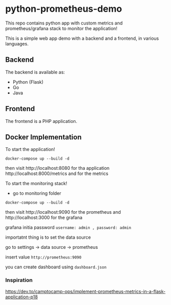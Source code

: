 # python-prometheus-demo
This repo contains python app with custom metrics and prometheus/grafana stack to monitor the application!


This is a simple web app demo with a backend and a frontend, in various languages.

## Backend

The backend is available as:

- Python (Flask)
- Go
- Java


## Frontend

The frontend is a PHP application.

## Docker Implementation

To start the application!

```docker-compose up --build -d```

then visit http://localhost:8080 for tha application http://localhost:8000/metrics and for the metrics


To start the monitoring stack!

- go to monitoring folder

```docker-compose up --build -d```

then visit http://localhost:9090 for the prometheus and http://localhost:3000 for the grafana

grafana initia password ```username: admin , password: admin```

importatnt thing is to set the data source

go to settings -> data source -> prometheus

insert value ```http://prometheus:9090```

you can create dashboard using ```dashboard.json```


### Inspiration

https://dev.to/camptocamp-ops/implement-prometheus-metrics-in-a-flask-application-p18
